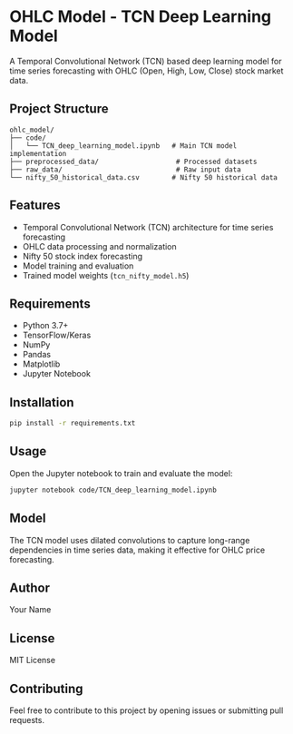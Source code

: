 # OHLC Model - TCN Deep Learning Model

A Temporal Convolutional Network (TCN) based deep learning model for time series forecasting with OHLC (Open, High, Low, Close) stock market data.

## Project Structure

```
ohlc_model/
├── code/
│   └── TCN_deep_learning_model.ipynb   # Main TCN model implementation
├── preprocessed_data/                   # Processed datasets
├── raw_data/                            # Raw input data
└── nifty_50_historical_data.csv        # Nifty 50 historical data
```

## Features

- Temporal Convolutional Network (TCN) architecture for time series forecasting
- OHLC data processing and normalization
- Nifty 50 stock index forecasting
- Model training and evaluation
- Trained model weights (`tcn_nifty_model.h5`)

## Requirements

- Python 3.7+
- TensorFlow/Keras
- NumPy
- Pandas
- Matplotlib
- Jupyter Notebook

## Installation

```bash
pip install -r requirements.txt
```

## Usage

Open the Jupyter notebook to train and evaluate the model:

```bash
jupyter notebook code/TCN_deep_learning_model.ipynb
```

## Model

The TCN model uses dilated convolutions to capture long-range dependencies in time series data, making it effective for OHLC price forecasting.

## Author

Your Name

## License

MIT License

## Contributing

Feel free to contribute to this project by opening issues or submitting pull requests.
